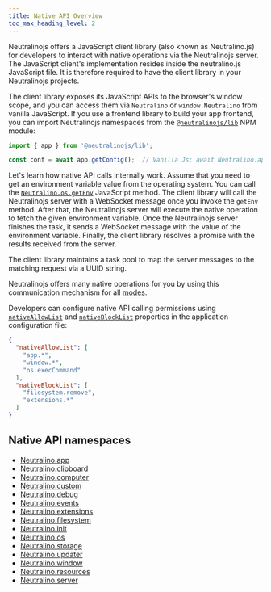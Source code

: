 ```yaml
---
title: Native API Overview
toc_max_heading_level: 2
---
```


Neutralinojs offers a JavaScript client library (also known as Neutralino.js) for developers to interact
with native operations via the Neutralinojs server.
The JavaScript client's implementation resides inside the neutralino.js JavaScript file.
It is therefore required to have the client library in your Neutralinojs projects. 

The client library exposes its JavaScript APIs to the browser's window scope, and you can access them
via `Neutralino` or `window.Neutralino` from vanilla JavaScript. If you use a frontend library to build your app frontend,
you can import Neutralinojs namespaces from the [`@neutralinojs/lib`](https://www.npmjs.com/package/@neutralinojs/lib) NPM module:

```js
import { app } from '@neutralinojs/lib';

const conf = await app.getConfig();  // Vanilla Js: await Neutralino.app.getConfig()
```

Let's learn how native API calls internally work. Assume that you need to get an environment variable value from the operating system. 
You can call the [`Neutralino.os.getEnv`](../api/os.md#osgetenvkey)
JavaScript method. The client library will call the Neutralinojs server with a WebSocket message once you invoke
the `getEnv` method. After that, the Neutralinojs server will execute the native operation to fetch the given
environment variable.
Once the Neutralinojs server finishes the task, it sends a WebSocket message with the value of the environment variable.
Finally, the client library resolves a promise with the results received from the server.

The client library maintains a task pool to map the server messages to the matching request via a UUID string.

Neutralinojs offers many native operations for you by using this communication mechanism for all [modes](../configuration/modes).

Developers can configure native API calling permissions using [`nativeAllowList`](../configuration/neutralino.config.json.md/#nativeallowlist-string) and [`nativeBlockList`](../configuration/neutralino.config.json.md/#nativeblocklist-string) properties in the application configuration file:

```json
{
  "nativeAllowList": [
    "app.*",
    "window.*",
    "os.execCommand"
  ],
  "nativeBlockList": [
    "filesystem.remove",
    "extensions.*"
  ]
}
```

## Native API namespaces

- [Neutralino.app](../api/app.md)
- [Neutralino.clipboard](../api/clipboard.md)
- [Neutralino.computer](../api/computer.md)
- [Neutralino.custom](../api/custom.md)
- [Neutralino.debug](../api/debug.md)
- [Neutralino.events](../api/events.md)
- [Neutralino.extensions](../api/extensions.md)
- [Neutralino.filesystem](../api/filesystem.md)
- [Neutralino.init](../api/init.md)
- [Neutralino.os](../api/os.md)
- [Neutralino.storage](../api/storage.md)
- [Neutralino.updater](../api/updater.md)
- [Neutralino.window](../api/window.md)
- [Neutralino.resources](../api/resources.md)
- [Neutralino.server](../api/server.md)
